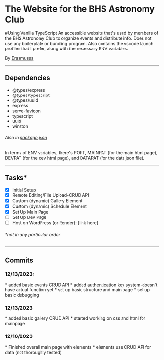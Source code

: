 <h1>The Website for the BHS Astronomy Club</h1>
#Using Vanilla TypeScript
An accessible website that's used by members of the BHS Astronomy Club to organize events and distribute info. Does not use any boilerplate or bundling program. Also contains the vscode launch profiles that I prefer, along with the necessary ENV variables.

By [Erasmusss](https://github.com/Erasmusss)

---
<h2>Dependencies</h2>
<ul>
    <li>@types/express</li>
    <li>@types/typescript</li>
    <li>@types/uuid</li>
    <li>express</li>
    <li>serve-favicon</li>
    <li>typescript</li>
    <li>uuid</li>
    <li>winston</li>
</ul>
<h6>Also in <a href="https://github.com/Erasmusss/BHS_Astronomy/blob/main/package.json">package.json</a> </h6>

In terms of ENV variables, there's PORT, MAINPAT (for the main html page), DEVPAT (for the dev html page), and DATAPAT (for the data json file).

---
<h2>Tasks*</h2>

- [x] Initial Setup
- [x] Remote Editing/File Upload-CRUD API
- [x] Custom (dynamic) Gallery Element
- [x] Custom (dynamic) Schedule Element
- [x] Set Up Main Page
- [ ] Set Up Dev Page
- [ ] Host on WordPress (or Render): [link here]

<h6>*not in any particular order</h6>

---
<h2>Commits</h2>
<h3>12/13/2023:</h3>
* added basic events CRUD API
* added authentication key system-doesn't have actual function yet
* set up basic structure and main page
* set up basic debugging

<h3>12/13/2023</h3>
* added basic gallery CRUD API
* started working on css and html for mainpage

<h3>12/16/2023</h3>
* Finished overall main page with elements
* elements use CRUD API for data (not thoroughly tested)
